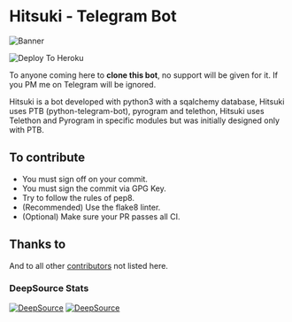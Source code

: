 # Hitsuki - Telegram Bot

![Banner](https://telegra.ph/file/3e95ddd57129517216fcf.jpg)

![Deploy To Heroku](https://heroku.com/deploy?template=https://github.com/basimonpp/Hitsuki)

To anyone coming here to **clone this bot**, no support will be given for it. If you PM me on Telegram will be ignored.

Hitsuki is a bot developed with python3 with a sqalchemy database, Hitsuki uses PTB (python-telegram-bot), pyrogram and telethon, Hitsuki uses Telethon and Pyrogram in specific modules but was initially designed only with PTB.


## To contribute

* You must sign off on your commit.
* You must sign the commit via GPG Key.
* Try to follow the rules of pep8.
* (Recommended) Use the flake8 linter.
* (Optional) Make sure your PR passes all CI.

## Thanks to

And to all other [contributors](https://github.com/basimonpp/Hitsuki) not listed here.

### DeepSource Stats

[![DeepSource](https://deepsource.io/gh/HitsukiNetwork/Hitsuki.svg/?label=active+issues&show_trend=true)](https://deepsource.io/gh/HitsukiNetwork/Hitsuki/?ref=repository-badge)
[![DeepSource](https://deepsource.io/gh/HitsukiNetwork/Hitsuki.svg/?label=resolved+issues&show_trend=true)](https://deepsource.io/gh/HitsukiNetwork/Hitsuki/?ref=repository-badge)
